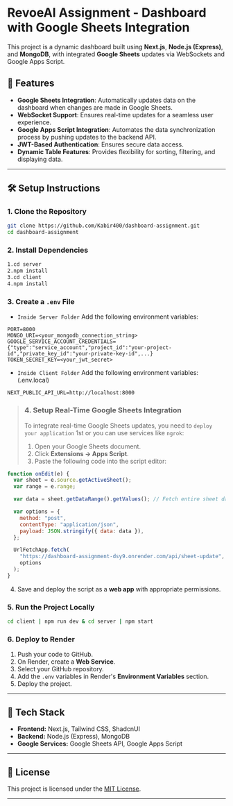 # RevoeAI Assignment - Dashboard with Google Sheets Integration

This project is a dynamic dashboard built using **Next.js**, **Node.js (Express)**, and **MongoDB**, with integrated **Google Sheets** updates via WebSockets and Google Apps Script.

## 🚀 Features

- **Google Sheets Integration**: Automatically updates data on the dashboard when changes are made in Google Sheets.
- **WebSocket Support**: Ensures real-time updates for a seamless user experience.
- **Google Apps Script Integration**: Automates the data synchronization process by pushing updates to the backend API.
- **JWT-Based Authentication**: Ensures secure data access.
- **Dynamic Table Features**: Provides flexibility for sorting, filtering, and displaying data.

---

## 🛠️ Setup Instructions

### 1. Clone the Repository

```bash
git clone https://github.com/Kabir400/dashboard-assignment.git
cd dashboard-assignment
```

### 2. Install Dependencies

```bash
1.cd server
2.npm install
3.cd client
4.npm install
```

### 3. Create a `.env` File 

- `Inside Server Folder`
  Add the following environment variables:

```
PORT=8000
MONGO_URI=<your_mongodb_connection_string>
GOOGLE_SERVICE_ACCOUNT_CREDENTIALS={"type":"service_account","project_id":"your-project-id","private_key_id":"your-private-key-id",...}
TOKEN_SECRET_KEY=<your_jwt_secret>
```

- `Inside Client Folder`
  Add the following environment variables:(.env.local)

```
NEXT_PUBLIC_API_URL=http://localhost:8000
```

> ### 4. Setup Real-Time Google Sheets Integration
>
> To integrate real-time Google Sheets updates, you need to `deploy your application` 1st or you can use services like `ngrok`:
>
> 1. Open your Google Sheets document.
> 2. Click **Extensions → Apps Script**.
> 3. Paste the following code into the script editor:

```javascript
function onEdit(e) {
  var sheet = e.source.getActiveSheet();
  var range = e.range;

  var data = sheet.getDataRange().getValues(); // Fetch entire sheet data

  var options = {
    method: "post",
    contentType: "application/json",
    payload: JSON.stringify({ data: data }),
  };

  UrlFetchApp.fetch(
    "https://dashboard-assignment-dsy9.onrender.com/api/sheet-update",
    options
  );
}
```

4. Save and deploy the script as a **web app** with appropriate permissions.

### 5. Run the Project Locally

```bash
cd client | npm run dev & cd server | npm start
```

### 6. Deploy to Render

1. Push your code to GitHub.
2. On Render, create a **Web Service**.
3. Select your GitHub repository.
4. Add the `.env` variables in Render's **Environment Variables** section.
5. Deploy the project.

---

## 🧩 Tech Stack

- **Frontend:** Next.js, Tailwind CSS, ShadcnUI
- **Backend:** Node.js (Express), MongoDB
- **Google Services:** Google Sheets API, Google Apps Script

---

## 📜 License

This project is licensed under the [MIT License](LICENSE).

---
